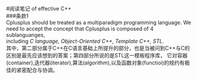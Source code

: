 #阅读笔记 of effective C++     
###条款1     
Cplusplus should be treated as a multiparadigm programming language. We need to accept the concept that Cplusplus is composed of 4 sublanguanges,   
including *C language, Object-Oriented C++, Template C++, STL*.  
其中，第二部分属于C++在C语言基础上所提升的部分，也是当被问到C++与C的区别是最先应该想到的答案；第四部分所说的是STL这一模板程序库， 
它对容器(container),迭代器(iterator),算法(algorithm),以及函数对象(functioi)的规约有极佳的紧密配合与协调。


